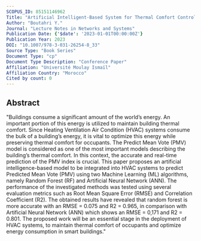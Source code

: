 ```yaml
---
SCOPUS_ID: 85151146962
Title: "Artificial Intelligent-Based System for Thermal Comfort Control in Smart Building"
Author: "Boutahri Y."
Journal: "Lecture Notes in Networks and Systems"
Publication Date: {'$date': '2023-01-01T00:00:00Z'}
Publication Year: 2023
DOI: "10.1007/978-3-031-26254-8_33"
Source Type: "Book Series"
Document Type: "cp"
Document Type Description: "Conference Paper"
Affiliation: "Université Moulay Ismaïl"
Affiliation Country: "Morocco"
Cited by count: 0
---
```


## Abstract
"Buildings consume a significant amount of the world’s energy. An important portion of this energy is utilized to maintain building thermal comfort. Since Heating Ventilation Air Condition (HVAC) systems consume the bulk of a building’s energy, it is vital to optimize this energy while preserving thermal comfort for occupants. The Predict Mean Vote (PMV) model is considered as one of the most important models describing the building’s thermal comfort. In this context, the accurate and real-time prediction of the PMV index is crucial. This paper proposes an artificial intelligence-based model to be integrated into HVAC systems to predict Predicted Mean Vote (PMV) using two Machine Learning (ML) algorithms, namely Random Forest (RF) and Artificial Neural Network (ANN). The performance of the investigated methods was tested using several evaluation metrics such as Root Mean Square Error (RMSE) and Correlation Coefficient (R2). The obtained results have revealed that random forest is more accurate with an RMSE = 0.075 and R2 = 0.965, in comparison with Artificial Neural Network (ANN) which shows an RMSE = 0,171 and R2 = 0.801. The proposed work will be an essential stage in the deployment of HVAC systems, to maintain thermal comfort of occupants and optimize energy consumption in smart buildings."
